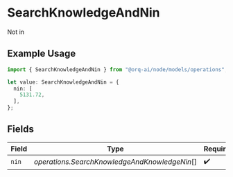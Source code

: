 # SearchKnowledgeAndNin

Not in

## Example Usage

```typescript
import { SearchKnowledgeAndNin } from "@orq-ai/node/models/operations";

let value: SearchKnowledgeAndNin = {
  nin: [
    5131.72,
  ],
};
```

## Fields

| Field                                         | Type                                          | Required                                      | Description                                   |
| --------------------------------------------- | --------------------------------------------- | --------------------------------------------- | --------------------------------------------- |
| `nin`                                         | *operations.SearchKnowledgeAndKnowledgeNin*[] | :heavy_check_mark:                            | N/A                                           |